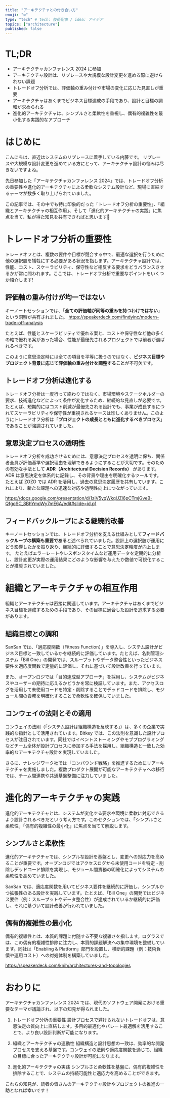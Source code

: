```yaml
---
title: "アーキテクチャとの付き合い方"
emoji: "⚙️"
type: "tech" # tech: 技術記事 / idea: アイデア
topics: ["architecture"]
published: false
---
```


# TL;DR

- アーキテクチャカンファレンス 2024 に参加
- アーキテクチャ設計は、リプレースや大規模な設計変更を進める際に避けられない課題
- トレードオフ分析では、評価軸の重み付けや市場の変化に応じた見直しが重要
- アーキテクチャはあくまでビジネス目標達成の手段であり、設計と目標の調和が求められる
- 進化的アーキテクチャは、シンプルさと柔軟性を重視し、偶有的複雑性を最小化する実践的なアプローチ

# はじめに

こんにちは、直近はシステムのリプレースに着手している内藤です。
リプレースや大規模な設計変更を進めている方にとって、アーキテクチャ設計の悩みは尽きないですよね。

先日参加した「アーキテクチャカンファレンス 2024」では、トレードオフ分析の重要性や進化的アーキテクチャによる柔軟なシステム設計など、現場に直結するテーマが数多く取り上げられていました。

この記事では、その中でも特に印象的だった「トレードオフ分析の重要性」、「組織とアーキテクチャの相互作用」、そして「進化的アーキテクチャの実践」に焦点を当て、私が得た知見を共有できればと思います👋

# トレードオフ分析の重要性

<!-- textlint-disable -->

トレードオフとは、複数の要件や目標が競合する中で、最適な選択を行うために他の選択肢を犠牲にする必要がある状況を指します。アーキテクチャ設計では、性能、コスト、スケーラビリティ、保守性など相反する要求をどうバランスさせるかが常に問われます。ここでは、トレードオフ分析で重要なポイントをいくつか紹介します!

<!-- textlint-enable -->

## 評価軸の重み付けが均一ではない

キーノートセッションでは、「**全ての評価軸が同等の重みを持つわけではない**」という洞察が共有されました。
https://speakerdeck.com/findyinc/modern-trade-off-analysis

たとえば、性能とスケーラビリティで優れる案と、コストや保守性など他の多くの軸で優れる案があった場合、性能が最優先されるプロジェクトでは前者が選ばれるべきです。

このように意思決定時には全ての項目を平等に扱うのではなく、**ビジネス目標やプロジェクト背景に応じて評価軸の重み付けを調整すること**が不可欠です。

## トレードオフ分析は進化する

トレードオフ分析は一度行って終わりではなく、市場環境やステークホルダーの要求、技術進化などによって条件が変化するため、継続的な見直しが必要です。
たとえば、短期的にはコスト削減が最優先される設計でも、事業が成長するにつれてスケーラビリティや保守性が重視されるケースは珍しくありません。このようにトレードオフ分析は「**プロジェクトの成長とともに進化するべきプロセス**」であることが強調されていました。

## 意思決定プロセスの透明性

トレードオフ分析を成功させるためには、意思決定プロセスを透明に保ち、関係者全員が評価基準や選択理由を理解できるようにすることが大切です。そのための有効な手法として **ADR（Architectural Decision Records）** があります。ADR は意思決定を体系的に記録し、その背景や理由を明確化するツールです。
たとえば ZOZO では ADR を活用し、過去の意思決定履歴を共有しています。これにより、新たな課題への迅速な対応や透明性向上につながっています。

https://docs.google.com/presentation/d/1ziV5yqWkqUZl6pCTmjGveB-QfgoSC_8BhYmpWy7mE6A/edit#slide=id.p1

## フィードバックループによる継続的改善

キーノートセッションでは、トレードオフ分析を支える仕組みとして**フィードバックループの構築も重要である**と述べられていました。設計上の選択肢が運用にどう影響したかを振り返り、継続的に評価することで意思決定精度が向上します。
たとえばエラーレートやレスポンスタイムなど運用データを定期的に分析し、設計変更が実際の運用結果にどのような影響を与えたか数値で可視化することが推奨されていました。

# 組織とアーキテクチャの相互作用

組織とアーキテクチャは密接に関連しています。アーキテクチャはあくまでビジネス目標を達成するための手段であり、その目標に適合した設計を追求する必要があります。

## 組織目標との調和

SanSan では、「適応度関数（Fitness Function）」を導入し、システム設計がビジネス目標と一致しているかを継続的に評価しています。たとえば、名刺管理システム「Bill One」の開発では、スループットやデータ整合性といったビジネス要件を適応度関数で定量的に評価し、それに基づいて設計改善を行っています。

また、オープンロジでは「目的達成型アプローチ」を採用し、システムがビジネスやユーザーの期待に応えるかどうかを常に検証しています。また、アクセスログを活用して未使用コードを特定・削除することでデッドコードを排除し、モジュール間の責務を明確化することで柔軟性を確保していました。

## コンウェイの法則とその適用

コンウェイの法則（「システム設計は組織構造を反映する」）は、多くの企業で実践的な指針として活用されています。Bitkey では、この法則を意識した設計プロセスが注目されています。同社ではイベントストーミングやモブプログラミングなどチーム全体が設計プロセスに参加する手法を採用し、組織構造と一致した効率的なアーキテクチャ設計を実現していました。

さらに、ナレッジワーク社では「コンパウンド戦略」を推進するためにリアーキテクチャを実施しました。複数プロダクト展開が可能なアーキテクチャへの移行では、チーム間連携や共通基盤整備に注力していました。

# 進化的アーキテクチャの実践

進化的アーキテクチャとは、システムが変化する要求や環境に柔軟に対応できるよう設計されるべきだという考え方です。このセクションでは、「シンプルさと柔軟性」「偶有的複雑性の最小化」に焦点を当てて解説します。

## シンプルさと柔軟性

進化的アーキテクチャでは、シンプルな設計を基盤とし、変更への対応力を高めることが重要です。オープンロジではアクセスログから未使用コードを特定・削除しデッドコード排除を実現し、モジュール間責務の明確化によってシステムの柔軟性を高めていました。

SanSan では、適応度関数を用いてビジネス要件を継続的に評価し、シンプルかつ拡張性のある設計を実践しています。たとえば、「Bill One」の開発ではビジネス要件（例：スループットやデータ整合性）が達成されているか継続的に評価し、それに基づいて設計改善が行われていました。

## 偶有的複雑性の最小化

偶有的複雑性とは、本質的課題に付随する不要な複雑さを指します。ログラスでは、この偶有的複雑性排除に注力し、本質的課題解決への集中環境を整備しています。同社は「Enabling & Platform」部門を設置し、横断的課題（例：技術負債や運用コスト）への対処体制を構築していました。

https://speakerdeck.com/knih/architectures-and-topologies

# おわりに

アーキテクチャカンファレンス 2024 では、現代のソフトウェア開発における重要なテーマが議論され、以下の知見が得られました。

1. トレードオフ分析の重要性
   設計プロセスで避けられないトレードオフは、意思決定の質向上に直結します。多目的最適化やパレート最適解を活用することで、より良い設計判断が可能になります。

2. 組織とアーキテクチャの連動性
   組織構造と設計思想の一致は、効率的な開発プロセスを支える基盤です。コンウェイの法則や適応度関数を通じて、組織の目標に合ったアーキテクチャ設計が可能になります。

3. 進化的アーキテクチャの実践
   シンプルさと柔軟性を基盤に、偶有的複雑性を排除することで、システムの持続可能性と適応力を高めることができます。

これらの知見が、読者の皆さんのアーキテクチャ設計やプロジェクトの推進の一助となれば幸いです！
